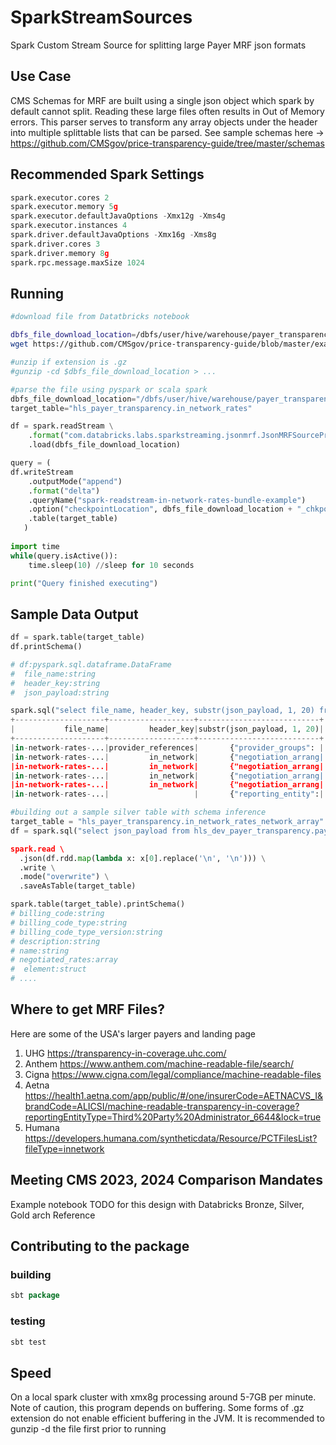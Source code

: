# SparkStreamSources
Spark Custom Stream Source for splitting large Payer MRF json formats


## Use Case 

CMS Schemas for MRF are built using a single json object which spark by default cannot split. Reading these large files often results in Out of Memory errors. This parser serves to transform any array objects under the header into multiple splittable lists that can be parsed. See sample schemas here ->  https://github.com/CMSgov/price-transparency-guide/tree/master/schemas




## Recommended Spark Settings

``` python
spark.executor.cores 2
spark.executor.memory 5g
spark.executor.defaultJavaOptions -Xmx12g -Xms4g
spark.executor.instances 4
spark.driver.defaultJavaOptions -Xmx16g -Xms8g
spark.driver.cores 3
spark.driver.memory 8g
spark.rpc.message.maxSize 1024
```

## Running

``` bash
#download file from Datatbricks notebook

dbfs_file_download_location=/dbfs/user/hive/warehouse/payer_transparency.db/raw_files/in-network-rates-bundle-single-plan-sample.json
wget https://github.com/CMSgov/price-transparency-guide/blob/master/examples/in-network-rates/in-network-rates-bundle-single-plan-sample.json -O $dbfs_file_download_location

#unzip if extension is .gz
#gunzip -cd $dbfs_file_download_location > ...
```

```python
#parse the file using pyspark or scala spark
dbfs_file_download_location="/dbfs/user/hive/warehouse/payer_transparency.db/raw_files/in-network-rates-bundle-single-plan-sample.json"
target_table="hls_payer_transparency.in_network_rates"

df = spark.readStream \
    .format("com.databricks.labs.sparkstreaming.jsonmrf.JsonMRFSourceProvider") \
    .load(dbfs_file_download_location)

query = (
df.writeStream 
    .outputMode("append") 
    .format("delta")
    .queryName("spark-readstream-in-network-rates-bundle-example")
    .option("checkpointLocation", dbfs_file_download_location + "_chkpoint_dir")
    .table(target_table)
   )
   
import time
while(query.isActive()):
    time.sleep(10) //sleep for 10 seconds

print("Query finished executing")
``` 

## Sample Data Output

``` python
df = spark.table(target_table)
df.printSchema()

# df:pyspark.sql.dataframe.DataFrame
#  file_name:string
#  header_key:string
#  json_payload:string

spark.sql("select file_name, header_key, substr(json_payload, 1, 20) from " + target_table).show()
+--------------------+-------------------+---------------------------+
|           file_name|         header_key|substr(json_payload, 1, 20)|
+--------------------+-------------------+---------------------------+
|in-network-rates-...|provider_references|       {"provider_groups": |
|in-network-rates-...|         in_network|       {"negotiation_arrang|
|in-network-rates-...|         in_network|       {"negotiation_arrang|
|in-network-rates-...|         in_network|       {"negotiation_arrang|
|in-network-rates-...|         in_network|       {"negotiation_arrang|
|in-network-rates-...|                   |       {"reporting_entity":|

#building out a sample silver table with schema inference
target_table = "hls_payer_transparency.in_network_rates_network_array"
df = spark.sql("select json_payload from hls_dev_payer_transparency.payer_transparency_ingest_round2 where header_key='in_network').rdd.repartition(20)

spark.read \
  .json(df.rdd.map(lambda x: x[0].replace('\n', '\n'))) \
  .write \
  .mode("overwrite") \
  .saveAsTable(target_table)

spark.table(target_table).printSchema()
# billing_code:string
# billing_code_type:string
# billing_code_type_version:string
# description:string
# name:string
# negotiated_rates:array
#  element:struct
# ....

```

## Where to get MRF Files? 

Here are some of the USA's larger payers and landing page
1. UHG https://transparency-in-coverage.uhc.com/
2. Anthem https://www.anthem.com/machine-readable-file/search/
3. Cigna https://www.cigna.com/legal/compliance/machine-readable-files
4. Aetna https://health1.aetna.com/app/public/#/one/insurerCode=AETNACVS_I&brandCode=ALICSI/machine-readable-transparency-in-coverage?reportingEntityType=Third%20Party%20Administrator_6644&lock=true
5. Humana https://developers.humana.com/syntheticdata/Resource/PCTFilesList?fileType=innetwork

## Meeting CMS 2023, 2024 Comparison Mandates
Example notebook TODO for this design with Databricks Bronze, Silver, Gold arch Reference

## Contributing to the package

### building
```scala
sbt package
```
### testing
```scala
sbt test
```

## Speed 

On a local spark cluster with xmx8g processing around 5-7GB per minute. Note of caution, this program depends on buffering. Some forms of .gz extension do not enable efficient buffering in the JVM. It is recommended to gunzip -d the file first prior to running

